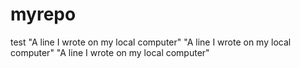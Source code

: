 # myrepo
test
"A line I wrote on my local computer" 
"A line I wrote on my local computer" 
"A line I wrote on my local computer" 

